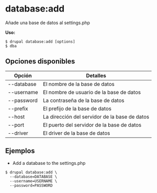 # database:add
Añade una base de datos al settings.php

**Uso:**
```
$ drupal database:add [options]
$ dba  
```

## Opciones disponibles
Opción | Detalles
-------|-------------
--database | El nombre de la base de datos
--username | El nombre de usuario de la base de datos
--password | La contraseña de la base de datos
--prefix | El prefijo de la base de datos
--host | La dirección del servidor de la base de datos
--port | El puerto del servidor de la base de datos
--driver | El driver de la base de datos

## Ejemplos
* Add a database to the settings.php
```
$ drupal database:add \
  --database=DATABASE \
  --username=USERNAME \
  --password=PASSWORD

```
